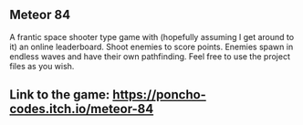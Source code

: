## Meteor 84
A frantic space shooter type game with (hopefully assuming I get around to it) an online leaderboard. Shoot enemies to score points. Enemies spawn in endless waves and have their own pathfinding. 
Feel free to use the project files as you wish.

## Link to the game: https://poncho-codes.itch.io/meteor-84

